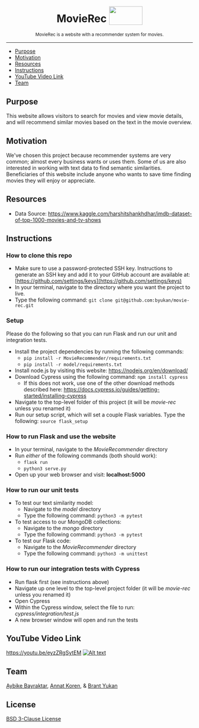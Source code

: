 <h1 align="center">MovieRec
  <sub>
    <img src="https://c.pxhere.com/images/6d/90/07af6a31003f44671b90e75d50a4-1566355.jpg!d" height="50" width="90">
  </sub>
</h1>

<p align="center">
  <sup>
    MovieRec is a website with a recommender system for movies.
        
  </sup>
</p>

***

* [Purpose](#purpose)
* [Motivation](#motivation)
* [Resources](#resources)
* [Instructions](#instructions)
* [YouTube Video Link](#youtube-video-link)
* [Team](#team)

## Purpose

This website allows visitors to search for movies and view movie details, and will recommend similar movies based on the text in the movie overview.

## Motivation

We've chosen this project because recommender systems are very common; almost every business wants or uses them. Some of us are also interested in working with text data to find semantic similarities. Beneficiaries of this website include anyone who wants to save time finding movies they will enjoy or appreciate.

## Resources
- Data Source: <https://www.kaggle.com/harshitshankhdhar/imdb-dataset-of-top-1000-movies-and-tv-shows>

## Instructions

### How to clone this repo
- Make sure to use a password-protected SSH key. Instructions to generate an SSH key and add it to your GitHub account are available at: [https://github.com/settings/keys](https://github.com/settings/keys)
- In your terminal, navigate to the directory where you want the project to live.
- Type the following command: `git clone git@github.com:byukan/movie-rec.git`

### Setup
Please do the following so that you can run Flask and run our unit and integration tests.
- Install the project dependencies by running the following commands:
  - `pip install -r MovieRecommender/requirements.txt`
  - `pip install -r model/requirements.txt`
- Install node.js by visiting this website: <https://nodejs.org/en/download/>
- Download Cypress using the following command: `npm install cypress`
  - If this does not work, use one of the other download methods described here: <https://docs.cypress.io/guides/getting-started/installing-cypress>
- Navigate to the top-level folder of this project (it will be *movie-rec* unless you renamed it)
- Run our setup script, which will set a couple Flask variables. Type the following: `source flask_setup` 

### How to run Flask and use the website
- In your terminal, navigate to the *MovieRecommender* directory
- Run *either* of the following commands (both should work):
  - `flask run`
  - `python3 serve.py`
- Open up your web browser and visit: **localhost:5000**

### How to run our unit tests
- To test our text similarity model:
  - Navigate to the *model* directory
  - Type the following command: `python3 -m pytest`
- To test access to our MongoDB collections:
  - Navigate to the *mongo* directory
  - Type the following command: `python3 -m pytest`
- To test our Flask code:
  - Navigate to the *MovieRecommender* directory
  - Type the following command: `python3 -m unittest`

### How to run our integration tests with Cypress
- Run flask first (see instructions above)
- Navigate up one level to the top-level project folder (it will be *movie-rec* unless you renamed it)
- Open Cypress
- Within the Cypress window, select the file to run: *cypress/integration/test.js*
- A new browser window will open and run the tests

## YouTube Video Link
https://youtu.be/eyzZRgSytEM
[![Alt text](https://img.youtube.com/vi/eyzZRgSytEM/maxresdefault.jpg)](https://www.youtube.com/watch?v=eyzZRgSytEM)

## Team

[Aybike Bayraktar](https://github.com/aybikke), [Annat Koren](https://github.com/a-kor-en), & [Brant Yukan](https://github.com/byukan)

## License

[BSD 3-Clause License](https://github.com/byukan/movie-rec/blob/main/LICENSE)
